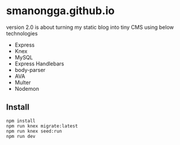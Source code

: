 # smanongga.github.io

version 2.0 is about turning my static blog into tiny CMS using below technologies

 - Express
 - Knex
 - MySQL
 - Express Handlebars
 - body-parser
 - AVA
 - Multer
 - Nodemon


## Install

```
npm install
npm run knex migrate:latest
npm run knex seed:run
npm run dev
```
